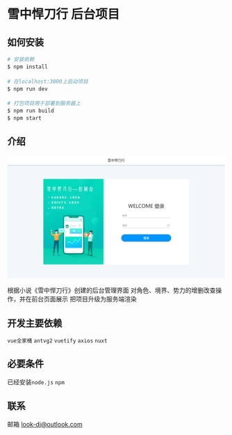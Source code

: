 # 雪中悍刀行 后台项目

## 如何安装

```bash
# 安装依赖
$ npm install

# 在localhost:3000上启动项目
$ npm run dev

# 打包项目用于部署到服务器上
$ npm run build
$ npm start

```
## 介绍
![](./static/20200916002303.png)

根据小说《雪中悍刀行》创建的后台管理界面
对角色、境界、势力的增删改查操作，并在前台页面展示
把项目升级为服务端渲染
## 开发主要依赖
`vue全家桶` `antvg2`  `vuetify`  `axios`  `nuxt`

## 必要条件
已经安装`node.js`   `npm`
## 联系
邮箱   look-dj@outlook.com
